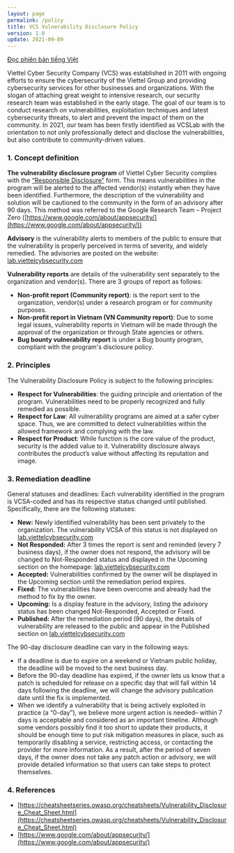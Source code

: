 ```yaml
---
layout: page
permalink: /policy
title: VCS Vulnerability Disclosure Policy
version: 1.0
update: 2021-09-09
---
```

[Đọc phiên bản tiếng Việt](/policy-vi)

Viettel Cyber Security Company (VCS) was established in 2011 with ongoing efforts to ensure the cybersecurity of the Viettel Group and providing cybersecurity services for other businesses and organizations. With the slogan of attaching great weight to intensive research, our security research team was established in the early stage. The goal of our team is to conduct research on vulnerabilities, exploitation techniques and latest cybersecurity threats, to alert and prevent the impact of them on the community. In 2021, our team has been firstly identified as VCSLab with the orientation to not only professionally detect and disclose the vulnerabilities, but also contribute to community-driven values.

### 1. Concept definition
**The vulnerability disclosure program** of Viettel Cyber Security complies with the [“Responsible Disclosure”](https://cheatsheetseries.owasp.org/cheatsheets/Vulnerability_Disclosure_Cheat_Sheet.html) form. This means vulnerabilities in the program will be alerted to the affected vendor(s) instantly when they have been identified. Furthermore, the description of the vulnerability and solution will be cautioned to the community in the form of an advisory after 90 days. This method was referred to the Google Research Team – Project Zero ([https://www.google.com/about/appsecurity/](https://www.google.com/about/appsecurity/))  

**Advisory** is the vulnerability alerts to members of the public to ensure that the vulnerability is properly perceived in terms of severity, and widely remedied. The advisories are posted on the website: [lab.viettelcybsecurity.com](https://lab.viettelcybsecurity.com)

**Vulnerability reports** are details of the vulnerability sent separately to the organization and vendor(s). There are 3 groups of report as follows:
-   **Non-profit report (Community report)**: is the report sent to the organization, vendor(s) under a research program or for community purposes.
-   **Non-profit report in Vietnam (VN Community report)**: Due to some legal issues, vulnerability reports in Vietnam will be made through the approval of the organization or through State agencies or others.
-   **Bug bounty vulnerability report** is under a Bug bounty program, compliant with the program's disclosure policy.

### 2. Principles
The Vulnerability Disclosure Policy is subject to the following principles:
-   **Respect for Vulnerabilities**: the guiding principle and orientation of the program. Vulnerabilities need to be properly recognized and fully remedied as possible. 
-   **Respect for Law**: All vulnerability programs are aimed at a safer cyber space. Thus, we are committed to detect vulnerabilities within the allowed framework and complying with the law.
-   **Respect for Product**: While function is the core value of the product, security is the added value to it. Vulnerability disclosure always contributes the product’s value without affecting its reputation and image.

### 3. Remediation deadline
General statuses and deadlines: Each vulnerability identified in the program is VCSA-coded and has its respective status changed until published. Specifically, there are the following statuses:
-   **New:** Newly identified vulnerability has been sent privately to the organization. The vulnerability VCSA of this status is not displayed on [lab.viettelcybsecurity.com](https://lab.viettelcybsecurity.com)
-   **Not Responded:** After 3 times the report is sent and reminded (every 7 business days), if the owner does not respond, the advisory will be changed to Not-Responded status and displayed in the Upcoming section on the homepage: [lab.viettelcybsecurity.com](https://lab.viettelcybsecurity.com)
-   **Accepted:** Vulnerabilities confirmed by the owner will be displayed in the Upcoming section until the remediation period expires.
-   **Fixed:** The vulnerabilities have been overcome and already had the method to fix by the owner.
-   **Upcoming:** Is a display feature in the advisory, listing the advisory status has been changed Not-Responded, Accepted or Fixed.
-   **Published:** After the remediation period (90 days), the details of vulnerability are released to the public and appear in the Published section on [lab.viettelcybsecurity.com](https://lab.viettelcybsecurity.com)

The 90-day disclosure deadline can vary in the following ways:
-   If a deadline is due to expire on a weekend or Vietnam public holiday, the deadline will be moved to the next business day.
-   Before the 90-day deadline has expired, if the owner lets us know that a patch is scheduled for release on a specific day that will fall within 14 days following the deadline, we will change the advisory publication date until the fix is implemented.
-   When we identify a vulnerability that is being actively exploited in practice (a “0-day”), we believe more urgent action is needed– within 7 days is acceptable and considered as an important timeline. Although some vendors possibly find it too short to update their products, it should be enough time to put risk mitigation measures in place, such as temporarily disabling a service, restricting access, or contacting the provider for more information. As a result, after the period of seven days, if the owner does not take any patch action or advisory, we will provide detailed information so that users can take steps to protect themselves. 

### 4. References
-   [https://cheatsheetseries.owasp.org/cheatsheets/Vulnerability_Disclosure_Cheat_Sheet.html](https://cheatsheetseries.owasp.org/cheatsheets/Vulnerability_Disclosure_Cheat_Sheet.html) 
-   [https://www.google.com/about/appsecurity/](https://www.google.com/about/appsecurity/)